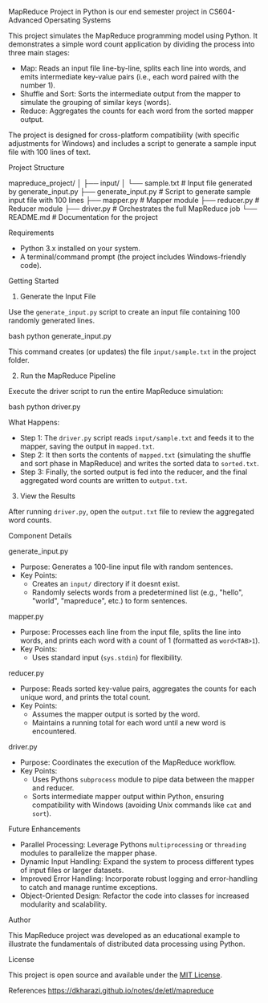 
 MapReduce Project in Python is our end semester project in CS604- Advanced Opersating Systems

This project simulates the MapReduce programming model using Python. It demonstrates a simple word count application by dividing the process into three main stages:

- Map: Reads an input file line-by-line, splits each line into words, and emits intermediate key-value pairs (i.e., each word paired with the number 1).
- Shuffle and Sort: Sorts the intermediate output from the mapper to simulate the grouping of similar keys (words).
- Reduce: Aggregates the counts for each word from the sorted mapper output.

The project is designed for cross-platform compatibility (with specific adjustments for Windows) and includes a script to generate a sample input file with 100 lines of text.

 Project Structure


mapreduce_project/
│
├── input/
│   └── sample.txt          # Input file generated by generate_input.py
├── generate_input.py      #  Script to generate sample input file with 100 lines
├── mapper.py               # Mapper module
├── reducer.py              # Reducer module
├── driver.py               # Orchestrates the full MapReduce job
└── README.md               # Documentation for the project


 Requirements

- Python 3.x installed on your system.
- A terminal/command prompt (the project includes Windows-friendly code).

 Getting Started

 1. Generate the Input File

Use the `generate_input.py` script to create an input file containing 100 randomly generated lines.

bash
python generate_input.py


This command creates (or updates) the file `input/sample.txt` in the project folder.

 2. Run the MapReduce Pipeline

Execute the driver script to run the entire MapReduce simulation:

bash
python driver.py


What Happens:

- Step 1: The `driver.py` script reads `input/sample.txt` and feeds it to the mapper, saving the output in `mapped.txt`.
- Step 2: It then sorts the contents of `mapped.txt` (simulating the shuffle and sort phase in MapReduce) and writes the sorted data to `sorted.txt`.
- Step 3: Finally, the sorted output is fed into the reducer, and the final aggregated word counts are written to `output.txt`.

 3. View the Results

After running `driver.py`, open the `output.txt` file to review the aggregated word counts.

 Component Details

 generate_input.py

- Purpose: Generates a 100-line input file with random sentences.
- Key Points:  
  - Creates an `input/` directory if it doesnt exist.
  - Randomly selects words from a predetermined list (e.g., "hello", "world", "mapreduce", etc.) to form sentences.
  
 mapper.py

- Purpose: Processes each line from the input file, splits the line into words, and prints each word with a count of 1 (formatted as `word<TAB>1`).
- Key Points:  
  - Uses standard input (`sys.stdin`) for flexibility.
  
 reducer.py

- Purpose: Reads sorted key-value pairs, aggregates the counts for each unique word, and prints the total count.
- Key Points:  
  - Assumes the mapper output is sorted by the word.
  - Maintains a running total for each word until a new word is encountered.

 driver.py

- Purpose: Coordinates the execution of the MapReduce workflow.
- Key Points:  
  - Uses Pythons `subprocess` module to pipe data between the mapper and reducer.
  - Sorts intermediate mapper output within Python, ensuring compatibility with Windows (avoiding Unix commands like `cat` and `sort`).

 Future Enhancements

- Parallel Processing: Leverage Pythons `multiprocessing` or `threading` modules to parallelize the mapper phase.
- Dynamic Input Handling: Expand the system to process different types of input files or larger datasets.
- Improved Error Handling: Incorporate robust logging and error-handling to catch and manage runtime exceptions.
- Object-Oriented Design: Refactor the code into classes for increased modularity and scalability.

 Author

This MapReduce project was developed as an educational example to illustrate the fundamentals of distributed data processing using Python.

License

This project is open source and available under the [MIT License](https://opensource.org/licenses/MIT).

References
https://dkharazi.github.io/notes/de/etl/mapreduce

